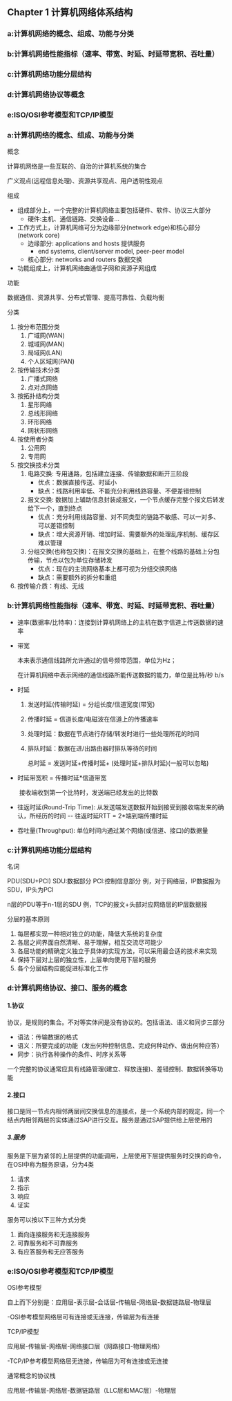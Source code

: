 ## Chapter 1 计算机网络体系结构

### a:计算机网络的概念、组成、功能与分类

### b:计算机网络性能指标（速率、带宽、时延、时延带宽积、吞吐量）

### c:计算机网络功能分层结构

### d:计算机网络协议等概念

### e:ISO/OSI参考模型和TCP/IP模型



### a:计算机网络的概念、组成、功能与分类

概念

计算机网络是一些互联的、自治的计算机系统的集合

广义观点(远程信息处理)、资源共享观点、用户透明性观点

组成

- 组成部分上，一个完整的计算机网络主要包括硬件、软件、协议三大部分
  - 硬件:主机、通信链路、交换设备...
- 工作方式上，计算机网络可分为边缘部分(network edge)和核心部分(network core)
  - 边缘部分: applications and hosts 提供服务
    - end systems, client/server model, peer-peer model
  - 核心部分: networks and routers 数据交换
- 功能组成上，计算机网络由通信子网和资源子网组成

功能

数据通信、资源共享、分布式管理、提高可靠性、负载均衡

分类

1. 按分布范围分类
   1. 广域网(WAN)
   2. 城域网(MAN)
   3. 局域网(LAN)
   4. 个人区域网(PAN)
2. 按传输技术分类
   1. 广播式网络
   2. 点对点网络
3. 按拓扑结构分类
   1. 星形网络
   2. 总线形网络
   3. 环形网络
   4. 网状形网络
4. 按使用者分类
   1. 公用网
   2. 专用网
5. 按交换技术分类
   1. 电路交换: 专用通路，包括建立连接、传输数据和断开三阶段
      - 优点：数据直接传送、时延小
      - 缺点：线路利用率低、不能充分利用线路容量、不便差错控制
   2. 报文交换: 数据加上辅助信息封装成报文，一个节点缓存完整个报文后转发给下一个，直到终点
      - 优点：充分利用线路容量、对不同类型的链路不敏感、可以一对多、可以差错控制
      - 缺点：增大资源开销、增加时延、需要额外的处理乱序机制、缓存区难以管理
   3. 分组交换(也称包交换)：在报文交换的基础上，在整个线路的基础上分包传输，节点以包为单位存储转发
      - 优点：现在的主流网络基本上都可视为分组交换网络
      - 缺点：需要额外的拆分和重组
6. 按传输介质：有线、无线

### b:计算机网络性能指标（速率、带宽、时延、时延带宽积、吞吐量）

- 速率(数据率/比特率)：连接到计算机网络上的主机在数字信道上传送数据的速率

- 带宽

  本来表示通信线路所允许通过的信号频带范围，单位为Hz；

  在计算机网络中表示网络的通信线路所能传送数据的能力，单位是比特/秒 b/s

- 时延

  1. 发送时延(传输时延) = 分组长度/信道宽度(带宽)

  2. 传播时延 = 信道长度/电磁波在信道上的传播速率

  3. 处理时延：数据在节点进行存储/转发时进行一些处理所花的时间

  4. 排队时延：数据在进/出路由器时排队等待的时间

     总时延 = 发送时延+传播时延+ (处理时延+排队时延)(一般可以忽略)

- 时延带宽积 = 传播时延*信道带宽

  ​	接收端收到第一个比特时，发送端已经发出的比特数

- 往返时延(Round-Trip Time): 从发送端发送数据开始到接受到接收端发来的确认，所经历的时间
-- 往返时延RTT = 2*端到端传播时延

- 吞吐量(Throughput): 单位时间内通过某个网络(或信道、接口)的数据量

### c:计算机网络功能分层结构

名词

PDU(SDU+PCI) SDU:数据部分 PCI:控制信息部分   例，对于网络层，IP数据报为SDU，IP头为PCI

n层的PDU等于n-1层的SDU  例，TCP的报文+头部对应网络层的IP层数据报

分层的基本原则

1. 每层都实现一种相对独立的功能，降低大系统的复杂度
2. 各层之间界面自然清晰、易于理解，相互交流尽可能少
3. 各层功能的精确定义独立于具体的实现方法，可以采用最合适的技术来实现
4. 保持下层对上层的独立性，上层单向使用下层的服务
5. 各个分层结构应能促进标准化工作

### d:计算机网络协议、接口、服务的概念

#### 1.协议

协议，是规则的集合。不对等实体间是没有协议的。包括语法、语义和同步三部分

- 语法：传输数据的格式
- 语义：所要完成的功能（发出何种控制信息、完成何种动作、做出何种应答）
- 同步：执行各种操作的条件、时序关系等

一个完整的协议通常应具有线路管理(建立、释放连接)、差错控制、数据转换等功能

#### 2.接口

接口是同一节点内相邻两层间交换信息的连接点，是一个系统内部的规定。同一个结点内相邻两层的实体通过SAP进行交互。服务是通过SAP提供给上层使用的

##### 3.服务

服务是下层为紧邻的上层提供的功能调用，上层使用下层提供服务时交换的命令，在OSI中称为服务原语，分为4类

1. 请求
2. 指示
3. 响应
4. 证实

服务可以按以下三种方式分类

1. 面向连接服务和无连接服务
2. 可靠服务和不可靠服务
3. 有应答服务和无应答服务

### e:ISO/OSI参考模型和TCP/IP模型

OSI参考模型

自上而下分别是：应用层-表示层-会话层-传输层-网络层-数据链路层-物理层

-OSI参考模型网络层可有连接或无连接，传输层为有连接

TCP/IP模型

应用层-传输层-网络层-网络接口层（网路接口-物理网络）

-TCP/IP参考模型网络层无连接，传输层为可有连接或无连接

通常概念的协议栈

应用层-传输层-网络层-数据链路层（LLC层和MAC层）-物理层
